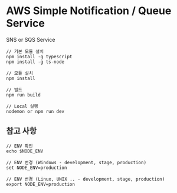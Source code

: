 # AWS Simple Notification / Queue Service
SNS or SQS Service


```http request
// 기본 모듈 설치
npm install -g typescript
npm install -g ts-node

// 모듈 설치
npm install

// 빌드
npm run build

// Local 실행
nodemon or npm run dev
```


## 참고 사항
```http request
// ENV 확인
echo $NODE_ENV

// ENV 변경 (Windows - development, stage, production)
set NODE_ENV=production

// ENV 변경 (Linux, UNIX .. - development, stage, production)
export NODE_ENV=production
```
